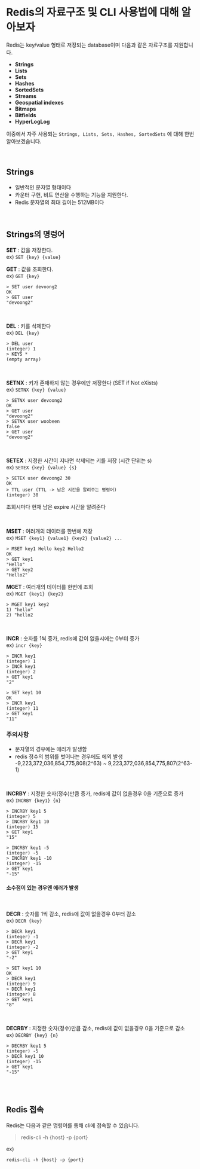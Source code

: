 # __Redis의 자료구조 및 CLI 사용법에 대해 알아보자__

Redis는 key/value 형태로 저장되는 database이며 다음과 같은 자료구조를 지원합니다.

- __Strings__
- __Lists__
- __Sets__
- __Hashes__
- __SortedSets__
- __Streams__
- __Geospatial indexes__
- __Bitmaps__
- __Bitfields__
- __HyperLogLog__

이중에서 자주 사용되는 `Strings, Lists, Sets, Hashes, SortedSets` 에 대해 한번 알아보겠습니다.

<br>

<!-- - __Strings__ : 텍스트, 직렬화된 객체, 이진 배열을 포함 및 바이트 시퀀스를 저장.
- __Lists__ : 문자열 값의 연결된 목록, 스택과 큐를 구현
- __Sets__ : 데이터의 모음, 정렬되지 않고 중복되지 않음
- __Hashes__ : field/value 형태의 컬렉션으로 구성됨,  
redis key 하나에 여러개의 field/value 가 저장됨
- __SortedSets__ : set에 score라는 필드가 추가된 데이터 유형
- __Streams__ : ㄹ
- __Geospatial indexes__
- __Bitmaps__
- __Bitfields__
- __HyperLogLog__ -->


## __Strings__
- 일반적인 문자열 형태이다
- 카운터 구현, 비트 연산을 수행하는 기능을 지원한다.
- Redis 문자열의 최대 길이는 512MB이다

<br>

## __Strings의 명렁어__

__SET__ : 값을 저장한다.  
ex) `SET {key} {value}`

__GET__ : 값을 조회한다.  
ex) `GET {key}`

```shell
> SET user devoong2
OK
> GET user
"devoong2"
```

<br>

__DEL__ : 키를 삭제한다  
ex) `DEL {key}`

```shell
> DEL user
(integer) 1
> KEYS *
(empty array)
```

<br>

__SETNX__ : 키가 존재하지 않는 경우에만 저장한다 (SET if Not eXists)  
ex) `SETNX {key} {value}`

```shell
> SETNX user devoong2
OK
> GET user
"devoong2"
> SETNX user woobeen
false
> GET user
"devoong2"
```

<br>

__SETEX__ : 지정한 시간이 지나면 삭제되는 키를 저장 (시간 단위는 s)  
ex) `SETEX {key} {value} {s}`

```shell
> SETEX user devoong2 30
OK
> TTL user (TTL -> 남은 시간을 알려주는 명령어)
(integer) 30
```

조회시마다 현재 남은 expire 시간을 알려준다

<br>

__MSET__ : 여러개의 데이터를 한번에 저장  
ex) `MSET {key1} {value1} {key2} {value2} ...`

```shell
> MSET key1 Hello key2 Hello2
OK
> GET key1
"Hello"
> GET key2
"Hello2"
```

__MGET__ : 여러개의 데이터를 한번에 조회  
ex) `MGET {key1} {key2}`

```shell
> MGET key1 key2
1) "hello"
2) "hello2
```

<br>

__INCR__ : 숫자를 1씩 증가, redis에 값이 없을시에는 0부터 증가  
ex) `incr {key}`

```shell
> INCR key1
(integer) 1
> INCR key1
(integer) 2
> GET key1
"2"

> SET key1 10
OK
> INCR key1
(integer) 11
> GET key1
"11"
```

### 주의사항
- 문자열의 경우에는 에러가 발생함
- redis 정수의 범위를 벗어나는 경우에도 에외 발생
-9,223,372,036,854,775,808(2^63) ~ 9,223,372,036,854,775,807(2^63-1) 

<br>

__INCRBY__ : 지정한 숫자(정수)만큼 증가, redis에 값이 없을경우 0을 기준으로 증가  
ex) `INCRBY {key1} {n}`

```shell
> INCRBY key1 5
(integer) 5
> INCRBY key1 10
(integer) 15
> GET key1
"15"

> INCRBY key1 -5
(integer) -5
> INCRBY key1 -10
(integer) -15
> GET key1
"-15"
```
#### 소수점이 있는 경우엔 에러가 발생

<br>

__DECR__ : 숫자를 1씩 감소, redis에 값이 없을경우 0부터 감소  
ex) `DECR {key}`

```shell
> DECR key1
(integer) -1
> DECR key1
(integer) -2
> GET key1
"-2"

> SET key1 10
OK
> DECR key1
(integer) 9
> DECR key1
(integer) 8
> GET key1
"8"
```

<br>

__DECRBY__ : 지정한 숫자(정수)만큼 감소, redis에 값이 없을경우 0을 기준으로 감소  
ex) `DECRBY {key} {n}`

```shell
> DECRBY key1 5
(integer) -5
> DECR key1 10
(integer) -15
> GET key1
"-15"
```

<br><br>

## __Redis 접속__

Redis는 다음과 같은 명령어를 통해 cli에 접속할 수 있습니다.

> redis-cli -h {host} -p {port}

ex)

```
redis-cli -h {host} -p {port}
```
